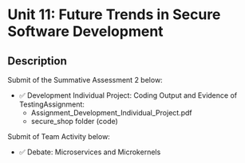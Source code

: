 # Unit 11: Future Trends in Secure Software Development

## Description

Submit of the Summative Assessment 2 below:
- ✅ Development Individual Project: Coding Output and Evidence of TestingAssignment:
  * Assignment_Development_Individual_Project.pdf
  * secure_shop folder (code)

Submit of Team Activity below:
- ✅ Debate: Microservices and Microkernels 




